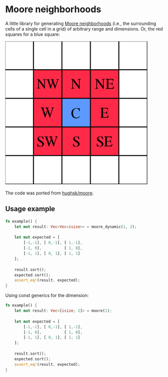 # Moore neighborhoods

A little library for generating [Moore neighborhoods] (i.e., the surrounding cells of a single cell in a grid)
of arbitrary range and dimensions. Or, the red squares for a blue square:

[![Moore neighborhood](docs/moore.png)](https://en.wikipedia.org/wiki/File:Moore_neighborhood_with_cardinal_directions.svg)

The code was ported from [hughsk/moore].

[Moore neighborhoods]: https://en.wikipedia.org/wiki/Moore_neighborhood
[hughsk/moore]: https://github.com/hughsk/moore

## Usage example

```rust
fn example() {
    let mut result: Vec<Vec<isize>> = moore_dynamic(1, 2);
    
    let mut expected = [
        [-1,-1], [ 0,-1], [ 1,-1],
        [-1, 0],          [ 1, 0],
        [-1, 1], [ 0, 1], [ 1, 1]
    ];

    result.sort();
    expected.sort();
    assert_eq!(result, expected);
}
```

Using const generics for the dimension:

```rust
fn example() {
    let mut result: Vec<[isize; 2]> = moore(1);
    
    let mut expected = [
        [-1,-1], [ 0,-1], [ 1,-1],
        [-1, 0],          [ 1, 0],
        [-1, 1], [ 0, 1], [ 1, 1]
    ];

    result.sort();
    expected.sort();
    assert_eq!(result, expected);
}
```
